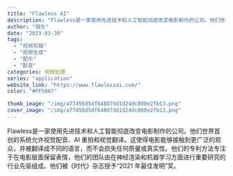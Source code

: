 ```yaml
---
title: "Flawless AI"
description: "Flawless是一家使用先进技术和人工智能彻底改变电影制作的公司。他们世界首创的系统允许视觉配音、AI 重拍和视觉翻译"
author: "瑞东"
date: "2023-03-30"
tags:
  - "视频剪辑"
  - "视频生成"
  - "配乐"
  - "配音"
categories: 视频处理
series: "application"
website_link: "https://www.flawlessai.com/"
color: "#FF5867"

thumb_image: "/img/a77458d5df64807dd1d24dc800e2fb13.png"
cover_image: "/img/a77458d5df64807dd1d24dc800e2fb13.png"
---
```


Flawless是一家使用先进技术和人工智能彻底改变电影制作的公司。他们世界首创的系统允许视觉配音、AI 重拍和视觉翻译。这使得电影能够接触到更广泛的观众，并被翻译成不同的语言，而不会损失任何质量或真实性。他们的专利方法专注于在电影层面保留表情，他们的团队由在神经渲染和机器学习方面进行重要研究的行业先驱组成。他们被《时代》杂志授予“2021 年最佳发明”奖。